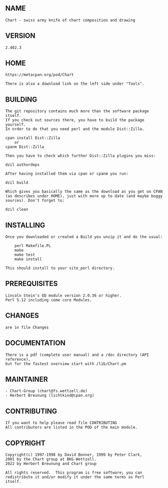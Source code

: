 ## NAME

    Chart - swiss army knife of chart composition and drawing

## VERSION
 
    2.402.3

## HOME

    https://metacpan.org/pod/Chart

    There is also a download link on the left side under "Tools".


## BUILDING

    The git repository contains much more than the software package itself.
    If you check out sources there, you have to build the package yourself.
    In order to do that you need perl and the module Dist::Zilla.
    
    cpan install Dist::Zilla   
        or 
    cpanm Dist::Zilla
    
    Then you have to check which further Dist::Zilla plugins you miss:
    
    dzil authordeps
    
    After having installed them via cpan or cpanm you run:

    dzil build
    
    Which gives you basically the same as the download as you get on CPAN
    (as describes under HOME), just with more up to date (and maybe buggy
    sources). Don't forget to:
    
    dzil clean


## INSTALLING

    Once you downloaded or created a Build you unzip it and do the usual:
 
        perl Makefile.PL
        make
        make test
        make install

    This should install to your site_perl directory.


## PREREQUISITES

    Lincoln Stein's GD module version 2.0.36 or higher.
    Perl 5.12 including come core Modules.


## CHANGES

    are in file Changes
    

## DOCUMENTATION

    There is a pdf (complete user manual) and a /doc directory (API reference),
    but for the fastest overview start with /lib/Chart.pm


## MAINTAINER

    - Chart-Group (chart@fs.wettzell.de)
    - Herbert Breunung (lichtkind@cpan.org)


## CONTRIBUTING

    If you want to help please read file CONTRIBUTING
    All contributers are listed in the POD of the main module.


## COPYRIGHT

    Copyright(c) 1997-1998 by David Bonner, 1999 by Peter Clark,
    2001 by the Chart group at BKG-Wettzell.
    2022 by Herbert Breunung and Chart group

    All rights reserved.  This program is free software; you can
    redistribute it and/or modify it under the same terms as Perl 
    itself.

